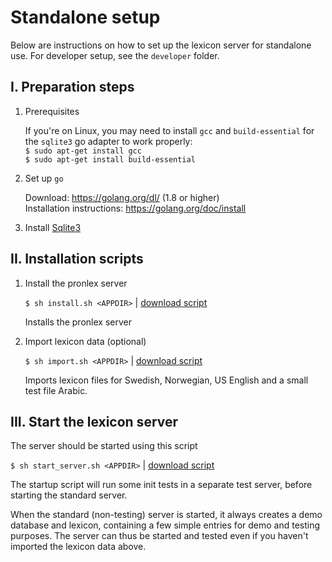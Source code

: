 # Standalone setup

Below are instructions on how to set up the lexicon server for standalone use. For developer setup, see the `developer` folder.

## I. Preparation steps

1. Prerequisites

     If you're on Linux, you may need to install `gcc` and `build-essential` for the `sqlite3` go adapter to work properly:   
     `$ sudo apt-get install gcc`   
     `$ sudo apt-get install build-essential`

2. Set up `go`

   Download: https://golang.org/dl/ (1.8 or higher)  
   Installation instructions: https://golang.org/doc/install
        
3. Install [Sqlite3](https://www.sqlite.org/)


## II. Installation scripts

1. Install the pronlex server

     `$ sh install.sh <APPDIR>` | [download script](https://raw.githubusercontent.com/stts-se/pronlex/master/install/standalone/install.sh)

   Installs the pronlex server 


2. Import lexicon data (optional)

    `$ sh import.sh <APPDIR>` | [download script](https://raw.githubusercontent.com/stts-se/pronlex/master/install/standalone/import.sh)

   Imports lexicon files for Swedish, Norwegian, US English and a small test file Arabic.


## III. Start the lexicon server

The server should be started using this script

`$ sh start_server.sh <APPDIR>` | [download script](https://raw.githubusercontent.com/stts-se/pronlex/master/install/standalone/start_server.sh)

The startup script will run some init tests in a separate test server, before starting the standard server.

When the standard (non-testing) server is started, it always creates a demo database and lexicon, containing a few simple entries for demo and testing purposes. The server can thus be started and tested even if you haven't imported the lexicon data above.
